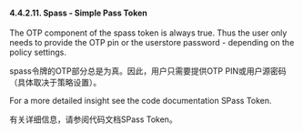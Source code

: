 #### 4.4.2.11. Spass - Simple Pass Token

The OTP component of the spass token is always true. Thus the user only needs to provide the OTP pin or the userstore password - depending on the policy settings.

spass令牌的OTP部分总是为真。因此，用户只需要提供OTP PIN或用户源密码（具体取决于策略设置）。

For a more detailed insight see the code documentation SPass Token.

有关详细信息，请参阅代码文档SPass Token。